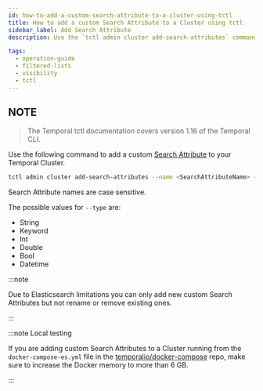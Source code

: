 ```yaml
---
id: how-to-add-a-custom-search-attribute-to-a-cluster-using-tctl
title: How to add a custom Search Attribute to a Cluster using tctl
sidebar_label: Add Search Attribute
description: Use the `tctl admin cluster add-search-attributes` command to add a custom Search Attribute to your Temporal Cluster.

tags:
  - operation-guide
  - filtered-lists
  - visibility
  - tctl
---
```


## NOTE

> The Temporal tctl documentation covers version 1.16 of the Temporal CLI.

Use the following command to add a custom [Search Attribute](/docs/concepts/what-is-a-search-attribute) to your Temporal Cluster.

```bash
tctl admin cluster add-search-attributes --name <SearchAttributeName> --type <SearchAttributeValueType>
```

Search Attribute names are case sensitive.

The possible values for `--type` are:

- String
- Keyword
- Int
- Double
- Bool
- Datetime

:::note

Due to Elasticsearch limitations you can only add new custom Search Attributes but not rename or remove existing ones.

:::

:::note Local testing

If you are adding custom Search Attributes to a Cluster running from the `docker-compose-es.yml` file in the [temporalio/docker-compose](https://github.com/temporalio/docker-compose) repo, make sure to increase the Docker memory to more than 6 GB.

:::
